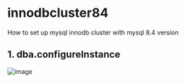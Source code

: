 # innodbcluster84
How to set up mysql innodb cluster with mysql 8.4 version

## 1. dba.configureInstance
![image](https://github.com/user-attachments/assets/f079c02a-348c-4e52-ba59-61580b200e26)

